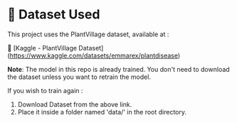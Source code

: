 # 📂 Dataset Used

This project uses the PlantVillage dataset, available at :

🔗 [Kaggle - PlantVillage Dataset] (https://www.kaggle.com/datasets/emmarex/plantdisease)

**Note**: The model in this repo is already trained. You don't need to download the dataset unless you want to retrain the model.

If you wish to train again :
1. Download Dataset from the above link.
2. Place it inside a folder named 'data/' in the root directory.